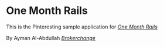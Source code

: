 # One Month Rails

This is the Pinteresting sample application for [*One Month Rails*](http://onemonthrails.com)

By Ayman Al-Abdullah [*Brokerchange*](http://www.brokerchange.org)